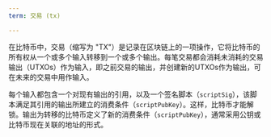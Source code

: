 ```yaml
---
term: 交易 (tx)

---
```

在比特币中，交易（缩写为 "TX"）是记录在区块链上的一项操作，它将比特币的所有权从一个或多个输入转移到一个或多个输出。每笔交易都会消耗未消耗的交易输出（UTXOs）作为输入，即之前交易的输出，并创建新的UTXOs作为输出，可在未来的交易中用作输入。

每个输入都包含一个对现有输出的引用，以及一个签名脚本（`scriptSig`），该脚本满足其引用的输出所建立的消费条件（`scriptPubKey`）。这样，比特币才能解锁。输出为转移的比特币定义了新的消费条件（`scriptPubKey`），通常采用公钥或比特币现在关联的地址的形式。
